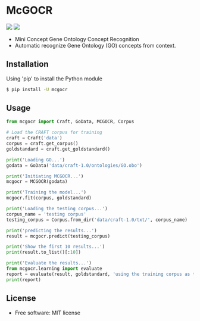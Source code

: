 # McGOCR

[![](https://img.shields.io/travis/jeroyang/mcgocr.svg)](https://travis-ci.org/jeroyang/mcgocr)
[![](https://img.shields.io/pypi/v/mcgocr.svg)](https://pypi.python.org/pypi/mcgocr)

- Mini Concept Gene Ontology Concept Recognition
- Automatic recognize Gene Ontology (GO) concepts from context.

## Installation

Using 'pip' to install the Python module
```bash
$ pip install -U mcgocr
```

## Usage
```python
from mcgocr import Craft, GoData, MCGOCR, Corpus

# Load the CRAFT corpus for training
craft = Craft('data')
corpus = craft.get_corpus()
goldstandard = craft.get_goldstandard()

print('Loading GO...')
godata = GoData('data/craft-1.0/ontologies/GO.obo')

print('Initiating MCGOCR...')
mcgocr = MCGOCR(godata)

print('Training the model...')
mcgocr.fit(corpus, goldstandard)

print('Loading the testing corpus...')
corpus_name = 'testing corpus'
testing_corpus = Corpus.from_dir('data/craft-1.0/txt/', corpus_name)

print('predicting the results...')
result = mcgocr.predict(testing_corpus)

print('Show the first 10 results...')
print(result.to_list()[:10])

print('Evaluate the results...')
from mcgocr.learning import evaluate
report = evaluate(result, goldstandard, 'using the training corpus as the testing corpus')
print(report)
```


## License
* Free software: MIT license
